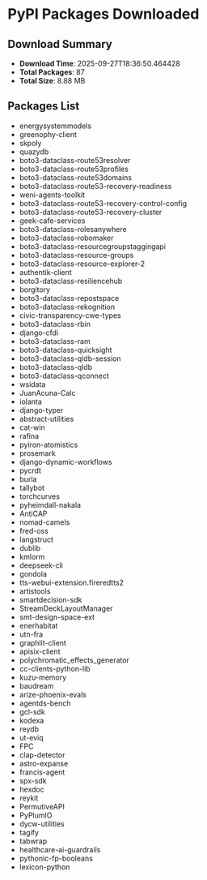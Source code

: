 # PyPI Packages Downloaded

## Download Summary
- **Download Time**: 2025-09-27T18:36:50.464428
- **Total Packages**: 87
- **Total Size**: 8.88 MB

## Packages List
- energysystemmodels
- greenophy-client
- skpoly
- quazydb
- boto3-dataclass-route53resolver
- boto3-dataclass-route53profiles
- boto3-dataclass-route53domains
- boto3-dataclass-route53-recovery-readiness
- weni-agents-toolkit
- boto3-dataclass-route53-recovery-control-config
- boto3-dataclass-route53-recovery-cluster
- geek-cafe-services
- boto3-dataclass-rolesanywhere
- boto3-dataclass-robomaker
- boto3-dataclass-resourcegroupstaggingapi
- boto3-dataclass-resource-groups
- boto3-dataclass-resource-explorer-2
- authentik-client
- boto3-dataclass-resiliencehub
- borgitory
- boto3-dataclass-repostspace
- boto3-dataclass-rekognition
- civic-transparency-cwe-types
- boto3-dataclass-rbin
- django-cfdi
- boto3-dataclass-ram
- boto3-dataclass-quicksight
- boto3-dataclass-qldb-session
- boto3-dataclass-qldb
- boto3-dataclass-qconnect
- wsidata
- JuanAcuna-Calc
- iolanta
- django-typer
- abstract-utilities
- cat-win
- rafina
- pyiron-atomistics
- prosemark
- django-dynamic-workflows
- pycrdt
- burla
- tallybot
- torchcurves
- pyheimdall-nakala
- AntiCAP
- nomad-camels
- fred-oss
- langstruct
- dublib
- kmlorm
- deepseek-cli
- gondola
- tts-webui-extension.fireredtts2
- artistools
- smartdecision-sdk
- StreamDeckLayoutManager
- smt-design-space-ext
- enerhabitat
- utn-fra
- graphlit-client
- apisix-client
- polychromatic_effects_generator
- cc-clients-python-lib
- kuzu-memory
- baudream
- arize-phoenix-evals
- agentds-bench
- gcl-sdk
- kodexa
- reydb
- ut-eviq
- FPC
- clap-detector
- astro-expanse
- francis-agent
- spx-sdk
- hexdoc
- reykit
- PermutiveAPI
- PyPlumIO
- dycw-utilities
- tagify
- tabwrap
- healthcare-ai-guardrails
- pythonic-fp-booleans
- lexicon-python
